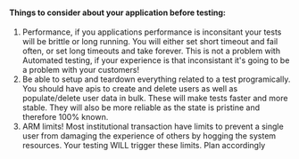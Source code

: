 #### Things to consider about your application before testing:

1. Performance, if you applications performance is inconsitant your tests will be brittle or long running. You will either set short timeout and fail often, or set long timeouts and take forever. This is not a problem with Automated testing, if your experience is that inconsistant it's going to be a problem with your customers!
2. Be able to setup and teardown everything related to a test programically. You should have apis to create and delete users as well as populate/delete user data in bulk. These will make tests faster and more stable. They will also be more reliable as the state is pristine and therefore 100% known.
3. ARM limits! Most institutional transaction have limits to prevent a single user from damaging the experience of others by hogging the system resources. Your testing WILL trigger these limits. Plan accordingly 
